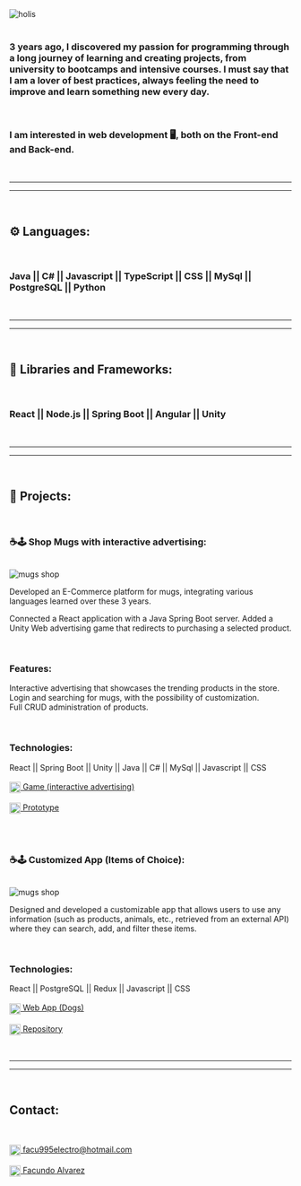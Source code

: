 <img align="center" src="https://i.postimg.cc/W4qxGgd3/banner-github.png" alt="holis">


<br/>
<br/>

### 3 years ago, I discovered my passion for programming through a long journey of learning and creating projects, from university to bootcamps and intensive courses. I must say that I am a lover of best practices, always feeling the need to improve and learn something new every day.

<br>

### I am interested in web development 🖥️, both on the Front-end and Back-end.

 <br>
<hr/>
<hr/>
 <br>
 
## ⚙️ Languages:
<br>

### Java || C# || Javascript || TypeScript || CSS || MySql || PostgreSQL || Python
 <br>
<hr/>
<hr/>
<br>

## 🔧 Libraries and Frameworks:
<br>

### React || Node.js || Spring Boot || Angular || Unity

 <br>
<hr/>
<hr/>
 <br>

## 📄 Projects:

 <br>

### ☕🕹️ Shop Mugs with interactive advertising:

<br>
<img src="https://i.postimg.cc/5tJMwzKb/1228014.png" alt="mugs shop" />

 <br>

Developed an E-Commerce platform for mugs, integrating various languages learned over these 3 years.

Connected a React application with a Java Spring Boot server. Added a Unity Web advertising game that redirects to purchasing a selected product.

<br>

### Features:

Interactive advertising that showcases the trending products in the store.<br>
Login and searching for mugs, with the possibility of customization.<br>
Full CRUD administration of products.<br>

 <br>

### Technologies:

React || Spring Boot || Unity || Java || C# || MySql || Javascript || CSS
<br><br>
<a href="https://finstory.github.io/" fontSize="34">
<img align="center" src="https://user-images.githubusercontent.com/76783198/183678369-e773f0f2-6f7b-4921-acac-36155eae3322.svg" width="20" height="20"/>
Game (interactive advertising)
</a>
<br><br>
<a href="https://www.figma.com/proto/FN636CrOBoBI7Fy6HYiFAg/Tienda?node-id=0%3A1&scaling=min-zoom&page-id=0%3A1&starting-point-node-id=160%3A14" fontSize="34">
<img align="center" src="https://user-images.githubusercontent.com/76783198/183678369-e773f0f2-6f7b-4921-acac-36155eae3322.svg" width="20" height="20"/>
Prototype
</a>

 <br>

 <br>

### ☕🕹️ Customized App (Items of Choice):

<br>

<img src="https://i.postimg.cc/tC1yypVQ/perros.png" alt="mugs shop" />

 <br>

Designed and developed a customizable app that allows users to use any information (such as products, animals, etc., retrieved from an external API) where they can search, add, and filter these items.

 <br>

### Technologies:

React || PostgreSQL || Redux || Javascript || CSS
<br><br>
<a href="https://finstory.github.io/ApiDogs/home/1" fontSize="34">
<img align="center" src="https://user-images.githubusercontent.com/76783198/183678369-e773f0f2-6f7b-4921-acac-36155eae3322.svg" width="20" height="20"/>
Web App (Dogs)
</a>
<br><br>
<a href="https://github.com/finstory/ApiDogs" fontSize="34">
<img align="center" src="https://user-images.githubusercontent.com/76783198/183678369-e773f0f2-6f7b-4921-acac-36155eae3322.svg" width="20" height="20"/>
Repository
</a>

 <br>
<hr/>
<hr/>
 <br>


## Contact:
<br>
<p>
    <a href="https://facu995electro@hotmail.com">
      <img align="center" width="20px" src="https://i.postimg.cc/nLXqGsXS/panorama.png"/>
      facu995electro@hotmail.com
    </a>    
    <br><br>
    <a href="https://www.linkedin.com/in/facundo-alvarez-983147238/">
      <img align="center" width="20px" src="https://i.postimg.cc/NfPM7dRY/download.png"/>
     Facundo Alvarez
    </a>
<p/>
